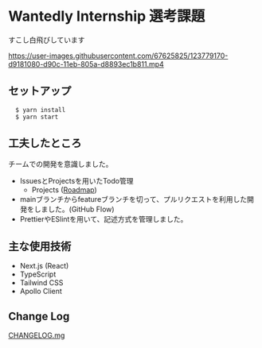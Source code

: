 # Wantedly Internship 選考課題
すこし白飛びしています  

https://user-images.githubusercontent.com/67625825/123779170-d9181080-d90c-11eb-805a-d8893ec1b811.mp4  

## セットアップ
```
  $ yarn install
  $ yarn start
```

## 工夫したところ
チームでの開発を意識しました。
- IssuesとProjectsを用いたTodo管理
  - Projects  ([Roadmap](https://github.com/Daaiki/wantedly-frontend/projects/1))
- mainブランチからfeatureブランチを切って、プルリクエストを利用した開発をしました。(GitHub Flow)
- PrettierやESlintを用いて、記述方式を管理しました。

## 主な使用技術
- Next.js (React)
- TypeScript
- Tailwind CSS
- Apollo Client

## Change Log
[CHANGELOG.mg](https://github.com/Daaiki/wantedly-frontend/blob/main/CHANGELOG.md)
